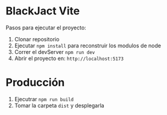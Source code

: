# BlackJact Vite

Pasos para ejecutar el proyecto:

1. Clonar repositorio
2. Ejecutar ```npm install``` para reconstruir los modulos de node
3. Correr el devServer ```npm run dev```
4. Abrir el proyecto en: ```http://localhost:5173```

# Producción

1. Ejecutrar ```npm run build```
2. Tomar la carpeta ```dist``` y desplegarla
